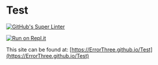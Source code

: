 # Test
[![GitHub's Super Linter](https://github.com/ErrorThree/Test/workflows/GitHub's%20Super%20Linter/badge.svg)](https://github.com/ErrorThree/Test/actions)


[![Run on Repl.it](https://repl.it/badge/github/ErrorThree/Test)](https://repl.it/github/ErrorThree/Test)


This site can be found at: [https://ErrorThree.github.io/Test](https://ErrorThree.github.io/Test)